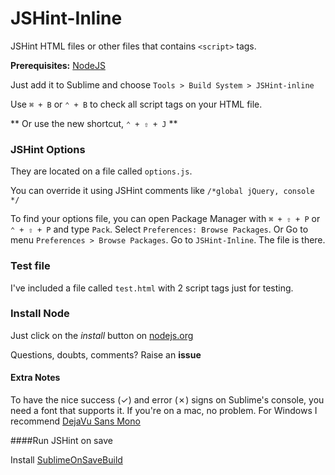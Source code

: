 JSHint-Inline
=============

JSHint HTML files or other files that contains `<script>` tags.

**Prerequisites:** [NodeJS](http://nodejs.org)

Just add it to Sublime and choose `Tools > Build System > JSHint-inline`

Use `⌘ + B` or `⌃ + B` to check all script tags on your HTML file.

** Or use the new shortcut, `⌃ + ⇧ + J` **

### JSHint Options ###
They are located on a file called `options.js`.

You can override it using JSHint comments like `/*global jQuery, console */`

To find your options file, you can open Package Manager with `⌘ + ⇧ + P` or `⌃ + ⇧ + P` and type `Pack`. Select `Preferences: Browse Packages`. Or Go to menu `Preferences > Browse Packages`. Go to `JSHint-Inline`. The file is there.

### Test file ###
I've included a file called `test.html` with 2 script tags just for testing.

### Install Node ###
Just click on the _install_ button on [nodejs.org](http://nodejs.org/)

Questions, doubts, comments? Raise an __issue__

#### Extra Notes ####
To have the nice success (✓) and error (✗) signs on Sublime's console, you need a font that supports it. If you're on a mac, no problem. For Windows I recommend [DejaVu Sans Mono](http://dejavu-fonts.org/wiki/Main_Page)

####Run JSHint on save

Install [SublimeOnSaveBuild](https://github.com/alexnj/SublimeOnSaveBuild)